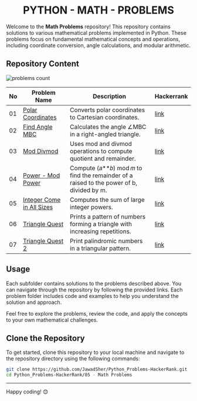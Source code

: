 <h1 align='center'>PYTHON - MATH - PROBLEMS</h1>

Welcome to the **Math Problems** repository! This repository contains solutions to various mathematical problems implemented in Python. These problems focus on fundamental mathematical concepts and operations, including coordinate conversion, angle calculations, and modular arithmetic.

## Repository Content
![problems count](https://img.shields.io/badge/problems-7-blue)

| No | Problem Name | Description | Hackerrank |
|---|---|---|---|
| 01 | [Polar Coordinates](https://github.com/JawadSher/Python_Problems-HackerRank/tree/main/05%20-%20Math%20Problems/01%20-%20Polar%20Coordinates) | Converts polar coordinates to Cartesian coordinates. | [link](https://www.hackerrank.com/challenges/polar-coordinates?isFullScreen=true)
| 02 | [Find Angle MBC](https://github.com/JawadSher/Python_Problems-HackerRank/tree/main/05%20-%20Math%20Problems/02%20-%20Find%20Angle%20MBC) | Calculates the angle ∠MBC in a right-angled triangle.| [link](https://www.hackerrank.com/challenges/find-angle?isFullScreen=true)
| 03 | [Mod Divmod](https://github.com/JawadSher/Python_Problems-HackerRank/tree/main/05%20-%20Math%20Problems/03%20-%20Mod%20Divmod) | Uses mod and divmod operations to compute quotient and remainder.| [link](https://www.hackerrank.com/challenges/python-mod-divmod?isFullScreen=true)
| 04 | [Power - Mod Power](https://github.com/JawadSher/Python-Problems-Solutions-HackerRank/tree/main/05%20-%20Math%20Problems/04%20-%20Power%20-%20Mod%20Power) |Compute (𝑎**𝑏) mod 𝑚 to find the remainder of a raised to the power of b, divided by m.| [link](https://www.hackerrank.com/challenges/python-power-mod-power?isFullScreen=true)
| 05 | [Integer Come in All Sizes](https://github.com/JawadSher/Python-Problems-Solutions-HackerRank/tree/main/05%20-%20Math%20Problems/05%20-%20Integer%20Come%20in%20All%20Sizes) | Computes the sum of large integer powers.| [link](https://www.hackerrank.com/challenges/python-integers-come-in-all-sizes?isFullScreen=true)
| 06 | [Triangle Quest](https://github.com/JawadSher/Python-Problems-Solutions-HackerRank/tree/main/05%20-%20Math%20Problems/06%20-%20Triangle%20Quest) | Prints a pattern of numbers forming a triangle with increasing repetitions.| [link](https://www.hackerrank.com/challenges/python-quest-1?isFullScreen=true)
| 07 | [Triangle Quest 2](https://github.com/JawadSher/Python-Problems-Solutions-HackerRank/tree/main/05%20-%20Math%20Problems/07%20-%20Triangle%20Quest%202) | Print palindromic numbers in a triangular pattern.| [link](https://www.hackerrank.com/challenges/triangle-quest-2?isFullScreen=true)

## Usage

Each subfolder contains solutions to the problems described above. You can navigate through the repository by following the provided links. Each problem folder includes code and examples to help you understand the solution and approach.

Feel free to explore the problems, review the code, and apply the concepts to your own mathematical challenges.

## Clone the Repository

To get started, clone this repository to your local machine and navigate to the repository directory using the following commands:

```bash
git clone https://github.com/JawadSher/Python_Problems-HackerRank.git
cd Python_Problems-HackerRank/05 - Math Problems
```

---
Happy coding! 😊

